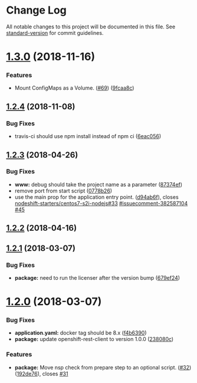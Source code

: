 # Change Log

All notable changes to this project will be documented in this file. See [standard-version](https://github.com/conventional-changelog/standard-version) for commit guidelines.

<a name="1.3.0"></a>
# [1.3.0](https://github.com/nodeshift-starters/nodejs-configmap/compare/v1.2.4...v1.3.0) (2018-11-16)


### Features

* Mount ConfigMaps as a Volume. ([#69](https://github.com/nodeshift-starters/nodejs-configmap/issues/69)) ([9fcaa8c](https://github.com/nodeshift-starters/nodejs-configmap/commit/9fcaa8c))



<a name="1.2.4"></a>
## [1.2.4](https://github.com/nodeshift-starters/nodejs-configmap/compare/v1.2.3...v1.2.4) (2018-11-08)


### Bug Fixes

* travis-ci should use npm install instead of npm ci ([6eac056](https://github.com/nodeshift-starters/nodejs-configmap/commit/6eac056))



<a name="1.2.3"></a>
## [1.2.3](https://github.com/nodeshift-starters/nodejs-configmap/compare/v1.2.2...v1.2.3) (2018-04-26)


### Bug Fixes

* **www:** debug should take the project name as a parameter ([87374ef](https://github.com/nodeshift-starters/nodejs-configmap/commit/87374ef))
* remove port from start script ([0778b26](https://github.com/nodeshift-starters/nodejs-configmap/commit/0778b26))
* use the main prop for the application entry point. ([d94ab6f](https://github.com/nodeshift-starters/nodejs-configmap/commit/d94ab6f)), closes [nodeshift-starters/centos7-s2i-nodejs#33](https://github.com/nodeshift-starters/centos7-s2i-nodejs/issues/33) [#issuecomment-382587104](https://github.com/nodeshift-starters/nodejs-configmap/issues/issuecomment-382587104) [#45](https://github.com/nodeshift-starters/nodejs-configmap/issues/45)



<a name="1.2.2"></a>
## [1.2.2](https://github.com/nodeshift-starters/nodejs-configmap/compare/v1.2.1...v1.2.2) (2018-04-16)



<a name="1.2.1"></a>
## [1.2.1](https://github.com/nodeshift-starters/nodejs-configmap/compare/v1.2.0...v1.2.1) (2018-03-07)


### Bug Fixes

* **package:** need to run the licenser after the version bump ([679ef24](https://github.com/nodeshift-starters/nodejs-configmap/commit/679ef24))



<a name="1.2.0"></a>
# [1.2.0](https://github.com/nodeshift-starters/nodejs-configmap/compare/v1.1.2...v1.2.0) (2018-03-07)


### Bug Fixes

* **application.yaml:** docker tag should be 8.x ([f4b6390](https://github.com/nodeshift-starters/nodejs-configmap/commit/f4b6390))
* **package:** update openshift-rest-client to version 1.0.0 ([238080c](https://github.com/nodeshift-starters/nodejs-configmap/commit/238080c))


### Features

* **package:** Move nsp check from prepare step to an optional script. ([#32](https://github.com/nodeshift-starters/nodejs-configmap/issues/32)) ([192de76](https://github.com/nodeshift-starters/nodejs-configmap/commit/192de76)), closes [#31](https://github.com/nodeshift-starters/nodejs-configmap/issues/31)
